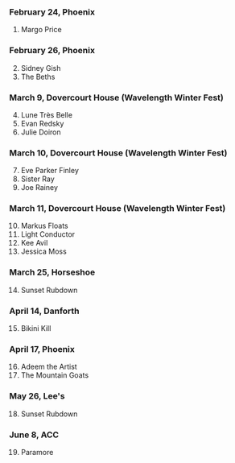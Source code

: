 ### February 24, Phoenix

1. Margo Price

### February 26, Phoenix

2. Sidney Gish
3. The Beths

### March 9, Dovercourt House (Wavelength Winter Fest)

4. Lune Très Belle
5. Evan Redsky
6. Julie Doiron

### March 10, Dovercourt House (Wavelength Winter Fest)

7. Eve Parker Finley
8. Sister Ray
9. Joe Rainey

### March 11, Dovercourt House (Wavelength Winter Fest)

10. Markus Floats
11. Light Conductor
12. Kee Avil
13. Jessica Moss

### March 25, Horseshoe

14. Sunset Rubdown

### April 14, Danforth

15. Bikini Kill

### April 17, Phoenix

16. Adeem the Artist
17. The Mountain Goats

### May 26, Lee's

18. Sunset Rubdown

### June 8, ACC

19. Paramore
